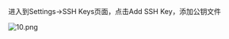 进入到Settings->SSH Keys页面，点击Add SSH Key，添加公钥文件

![10.png](https://img1.jcloudcs.com/cms/54babf14-1cec-4677-8b6f-d946e3dd678920180906114743.png)